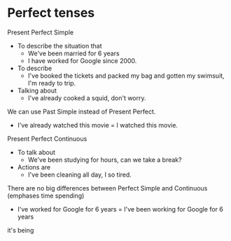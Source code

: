 # Perfect tenses

Present Perfect Simple

* To describe the situation that
  * We've been married for 6 years
  * I have worked for Google since 2000.
* To describe
  * I've booked the tickets and packed my bag and gotten my swimsuit, I'm ready to trip.
* Talking about
  * I've already cooked a squid, don't worry.

We can use Past Simple instead of Present Perfect.

* I've already watched this movie = I watched this movie.

Present Perfect Continuous

* To talk about
  * We've been studying for hours, can we take a break?
* Actions are
  * I've been cleaning all day, I so tired.

There are no big differences between Perfect Simple and Continuous (emphases time spending)

* I've worked for Google for 6 years = I've been working for Google for 6 years

it's being
